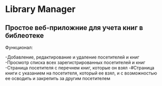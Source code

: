 # Library Manager
## Простое веб-приложние для учета книг в библеотеке

Функционал:

-Добавление, редактирование и удаление посетителей и книг
-Просмотр списка всех зарегистрированных посетителей и книг
-Страница посетителя с перечнем книг, которые он взял
-#Страница книги с указанием на посетителя, который ее взял, и с возможностью ее осводить и закрепить за другим посетителем
